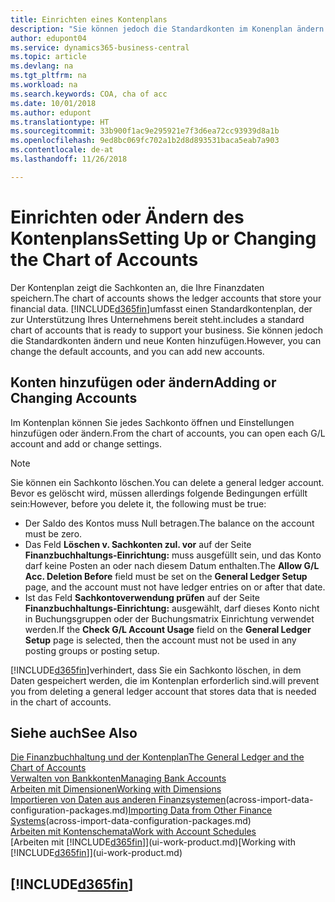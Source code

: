```yaml
---
title: Einrichten eines Kontenplans
description: "Sie können jedoch die Standardkonten im Konenplan ändern und neue Konten hinzufügen"
author: edupont04
ms.service: dynamics365-business-central
ms.topic: article
ms.devlang: na
ms.tgt_pltfrm: na
ms.workload: na
ms.search.keywords: COA, cha of acc
ms.date: 10/01/2018
ms.author: edupont
ms.translationtype: HT
ms.sourcegitcommit: 33b900f1ac9e295921e7f3d6ea72cc93939d8a1b
ms.openlocfilehash: 9ed8bc069fc702a1b2d8d893531baca5eab7a903
ms.contentlocale: de-at
ms.lasthandoff: 11/26/2018

---
```

# <a name="setting-up-or-changing-the-chart-of-accounts"></a><span data-ttu-id="bde20-103">Einrichten oder Ändern des Kontenplans</span><span class="sxs-lookup"><span data-stu-id="bde20-103">Setting Up or Changing the Chart of Accounts</span></span>
<span data-ttu-id="bde20-104">Der Kontenplan zeigt die Sachkonten an, die Ihre Finanzdaten speichern.</span><span class="sxs-lookup"><span data-stu-id="bde20-104">The chart of accounts shows the ledger accounts that store your financial data.</span></span> [!INCLUDE[d365fin](includes/d365fin_md.md)]<span data-ttu-id="bde20-105">umfasst einen Standardkontenplan, der zur Unterstützung Ihres Unternehmens bereit steht.</span><span class="sxs-lookup"><span data-stu-id="bde20-105">includes a standard chart of accounts that is ready to support your business.</span></span>
<span data-ttu-id="bde20-106">Sie können jedoch die Standardkonten ändern und neue Konten hinzufügen.</span><span class="sxs-lookup"><span data-stu-id="bde20-106">However, you can change the default accounts, and you can add new accounts.</span></span>  

## <a name="adding-or-changing-accounts"></a><span data-ttu-id="bde20-107">Konten hinzufügen oder ändern</span><span class="sxs-lookup"><span data-stu-id="bde20-107">Adding or Changing Accounts</span></span>
<span data-ttu-id="bde20-108">Im Kontenplan können Sie jedes Sachkonto öffnen und Einstellungen hinzufügen oder ändern.</span><span class="sxs-lookup"><span data-stu-id="bde20-108">From the chart of accounts, you can open each G/L account and add or change settings.</span></span>

> [!NOTE]  
>   <span data-ttu-id="bde20-109">Sie können ein Sachkonto löschen.</span><span class="sxs-lookup"><span data-stu-id="bde20-109">You can delete a general ledger account.</span></span> <span data-ttu-id="bde20-110">Bevor es gelöscht wird, müssen allerdings folgende Bedingungen erfüllt sein:</span><span class="sxs-lookup"><span data-stu-id="bde20-110">However, before you delete it, the following must be true:</span></span>  

* <span data-ttu-id="bde20-111">Der Saldo des Kontos muss Null betragen.</span><span class="sxs-lookup"><span data-stu-id="bde20-111">The balance on the account must be zero.</span></span>  
* <span data-ttu-id="bde20-112">Das Feld **Löschen v. Sachkonten zul. vor** auf der Seite **Finanzbuchhaltungs-Einrichtung:** muss ausgefüllt sein, und das Konto darf keine Posten an oder nach diesem Datum enthalten.</span><span class="sxs-lookup"><span data-stu-id="bde20-112">The **Allow G/L Acc. Deletion Before** field must be set on the **General Ledger Setup** page, and the account must not have ledger entries on or after that date.</span></span>  
* <span data-ttu-id="bde20-113">Ist das Feld **Sachkontoverwendung prüfen** auf der Seite **Finanzbuchhaltungs-Einrichtung:** ausgewählt, darf dieses Konto nicht in Buchungsgruppen oder der Buchungsmatrix Einrichtung verwendet werden.</span><span class="sxs-lookup"><span data-stu-id="bde20-113">If the **Check G/L Account Usage** field on the **General Ledger Setup** page is selected, then the account must not be used in any posting groups or posting setup.</span></span>  

[!INCLUDE[d365fin](includes/d365fin_md.md)]<span data-ttu-id="bde20-114">verhindert, dass Sie ein Sachkonto löschen, in dem Daten gespeichert werden, die im Kontenplan erforderlich sind.</span><span class="sxs-lookup"><span data-stu-id="bde20-114">will prevent you from deleting a general ledger account that stores data that is needed in the chart of accounts.</span></span>  

## <a name="see-also"></a><span data-ttu-id="bde20-115">Siehe auch</span><span class="sxs-lookup"><span data-stu-id="bde20-115">See Also</span></span>
[<span data-ttu-id="bde20-116">Die Finanzbuchhaltung und der Kontenplan</span><span class="sxs-lookup"><span data-stu-id="bde20-116">The General Ledger and the Chart of Accounts</span></span>](finance-general-ledger.md)  
[<span data-ttu-id="bde20-117">Verwalten von Bankkonten</span><span class="sxs-lookup"><span data-stu-id="bde20-117">Managing Bank Accounts</span></span>](bank-manage-bank-accounts.md)  
[<span data-ttu-id="bde20-118">Arbeiten mit Dimensionen</span><span class="sxs-lookup"><span data-stu-id="bde20-118">Working with Dimensions</span></span>](finance-dimensions.md)  
<span data-ttu-id="bde20-119">[Importieren von Daten aus anderen Finanzsystemen](across-import-data-configuration-packages.md)(across-import-data-configuration-packages.md)</span><span class="sxs-lookup"><span data-stu-id="bde20-119">[Importing Data from Other Finance Systems](across-import-data-configuration-packages.md)(across-import-data-configuration-packages.md)</span></span>  
[<span data-ttu-id="bde20-120">Arbeiten mit Kontenschemata</span><span class="sxs-lookup"><span data-stu-id="bde20-120">Work with Account Schedules</span></span>](bi-how-work-account-schedule.md)  
<span data-ttu-id="bde20-121">[Arbeiten mit [!INCLUDE[d365fin](includes/d365fin_md.md)]](ui-work-product.md)</span><span class="sxs-lookup"><span data-stu-id="bde20-121">[Working with [!INCLUDE[d365fin](includes/d365fin_md.md)]](ui-work-product.md)</span></span>  

## [!INCLUDE[d365fin](includes/free_trial_md.md)]

